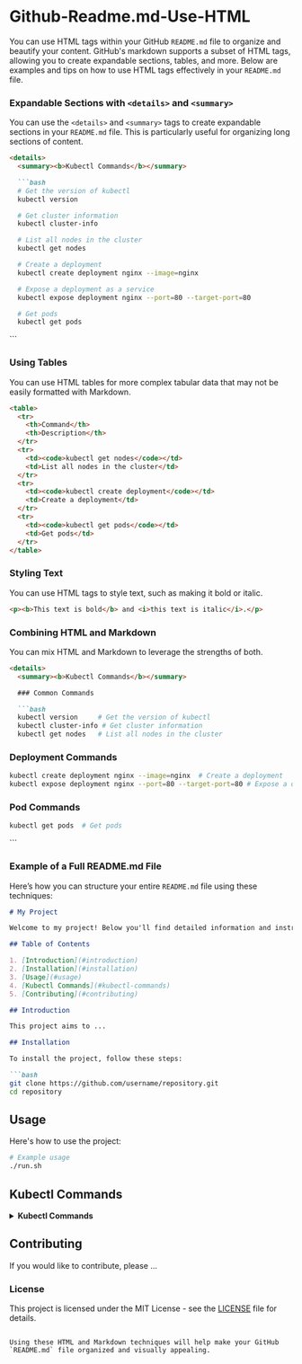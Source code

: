 # Github-Readme.md-Use-HTML

You can use HTML tags within your GitHub `README.md` file to organize and beautify your content. GitHub's markdown supports a subset of HTML tags, allowing you to create expandable sections, tables, and more. Below are examples and tips on how to use HTML tags effectively in your `README.md` file.

### Expandable Sections with `<details>` and `<summary>`

You can use the `<details>` and `<summary>` tags to create expandable sections in your `README.md` file. This is particularly useful for organizing long sections of content.

```markdown
<details>
  <summary><b>Kubectl Commands</b></summary>

  ```bash
  # Get the version of kubectl
  kubectl version

  # Get cluster information
  kubectl cluster-info

  # List all nodes in the cluster
  kubectl get nodes

  # Create a deployment
  kubectl create deployment nginx --image=nginx

  # Expose a deployment as a service
  kubectl expose deployment nginx --port=80 --target-port=80

  # Get pods
  kubectl get pods
  ```
</details>
```

### Using Tables

You can use HTML tables for more complex tabular data that may not be easily formatted with Markdown.

```markdown
<table>
  <tr>
    <th>Command</th>
    <th>Description</th>
  </tr>
  <tr>
    <td><code>kubectl get nodes</code></td>
    <td>List all nodes in the cluster</td>
  </tr>
  <tr>
    <td><code>kubectl create deployment</code></td>
    <td>Create a deployment</td>
  </tr>
  <tr>
    <td><code>kubectl get pods</code></td>
    <td>Get pods</td>
  </tr>
</table>
```

### Styling Text

You can use HTML tags to style text, such as making it bold or italic.

```markdown
<p><b>This text is bold</b> and <i>this text is italic</i>.</p>
```

### Combining HTML and Markdown

You can mix HTML and Markdown to leverage the strengths of both.

```markdown
<details>
  <summary><b>Kubectl Commands</b></summary>

  ### Common Commands

  ```bash
  kubectl version     # Get the version of kubectl
  kubectl cluster-info # Get cluster information
  kubectl get nodes   # List all nodes in the cluster
  ```

  ### Deployment Commands

  ```bash
  kubectl create deployment nginx --image=nginx  # Create a deployment
  kubectl expose deployment nginx --port=80 --target-port=80 # Expose a deployment as a service
  ```

  ### Pod Commands

  ```bash
  kubectl get pods  # Get pods
  ```

</details>
```

### Example of a Full README.md File

Here’s how you can structure your entire `README.md` file using these techniques:

```markdown
# My Project

Welcome to my project! Below you'll find detailed information and instructions.

## Table of Contents

1. [Introduction](#introduction)
2. [Installation](#installation)
3. [Usage](#usage)
4. [Kubectl Commands](#kubectl-commands)
5. [Contributing](#contributing)

## Introduction

This project aims to ...

## Installation

To install the project, follow these steps:

```bash
git clone https://github.com/username/repository.git
cd repository
```

## Usage

Here's how to use the project:

```bash
# Example usage
./run.sh
```

## Kubectl Commands

<details>
  <summary><b>Kubectl Commands</b></summary>

  ### Common Commands

  ```bash
  kubectl version     # Get the version of kubectl
  kubectl cluster-info # Get cluster information
  kubectl get nodes   # List all nodes in the cluster
  ```

  ### Deployment Commands

  ```bash
  kubectl create deployment nginx --image=nginx  # Create a deployment
  kubectl expose deployment nginx --port=80 --target-port=80 # Expose a deployment as a service
  ```

  ### Pod Commands

  ```bash
  kubectl get pods  # Get pods
  ```

</details>

## Contributing

If you would like to contribute, please ...

### License

This project is licensed under the MIT License - see the [LICENSE](LICENSE) file for details.
```

Using these HTML and Markdown techniques will help make your GitHub `README.md` file organized and visually appealing.
